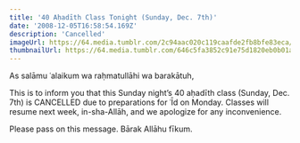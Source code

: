 ```yaml
---
title: '40 Aḥadīth Class Tonight (Sunday, Dec. 7th)'
date: '2008-12-05T16:58:54.169Z'
description: 'Cancelled'
imageUrl: https://64.media.tumblr.com/2c94aac020c119caafde2fb8bfe83eca/tumblr_o6ykz0x6Kv1ribk5oo1_1280.jpg
thumbnailUrl: https://64.media.tumblr.com/646c5fa3852c91e75d1820eb0b01ad0b/tumblr_om1x27rmCl1rqqdi9o1_1280.jpg
---
```


As salāmu ʿalaikum wa raḥmatullāhi wa barakātuh,

This is to inform you that this Sunday night’s 40 aḥadīth class (Sunday, Dec. 7th) is CANCELLED due to preparations for ʿĪd on Monday. Classes will resume next week, in-sha-Allāh, and we apologize for any inconvenience.

Please pass on this message. Bārak Allāhu fīkum.
